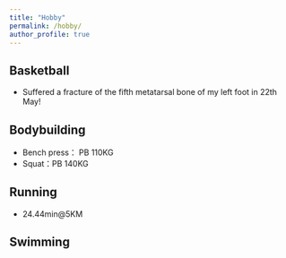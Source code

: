 ```yaml
---
title: "Hobby"
permalink: /hobby/
author_profile: true
---
```


## Basketball
- Suffered a fracture of the fifth metatarsal bone of my left foot in 22th May!

## Bodybuilding
- Bench press： PB 110KG
- Squat：PB 140KG

## Running
- 24.44min@5KM

## Swimming



